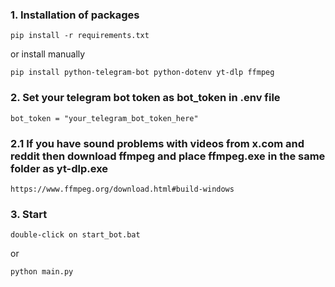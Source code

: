### 1. Installation of packages 
```
pip install -r requirements.txt
```
or install manually 
  ```
pip install python-telegram-bot python-dotenv yt-dlp ffmpeg
```
### 2. Set your telegram bot token as bot_token in .env file
```
bot_token = "your_telegram_bot_token_here"
```
### 2.1 If you have sound problems with videos from x.com and reddit then download ffmpeg and place ffmpeg.exe in the same folder as yt-dlp.exe
```
https://www.ffmpeg.org/download.html#build-windows
```
### 3. Start 
```
double-click on start_bot.bat
```
or
```
python main.py
```

